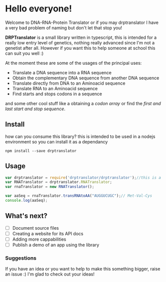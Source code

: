 # Hello everyone!
Welcome to DNA-RNA-Protein Translator or if you may drptranslator
I have a very bad problem of naming but don't let that stop you!

**DRPTranslator** is a small library written in typescript, this is intended for a really
low entry level of genetics, nothing really advanced since I'm not a genetist after all.
However if you want this to help someone at school this can suit you well :)

At the moment these are some of the usages of the principal uses:

- Translate a DNA sequence into a RNA sequence
- Obtain the complementary DNA sequence from another DNA sequence
- Translate directly from DNA to an Aminoacid sequence
- Translate RNA to an Aminoacid sequence
- Find starts and stops codons in a sequence

and some other cool stuff
like a obtaining a *codon array*  or find the *first and last start and stop sequence*.

## Install
how can you consume this library? this is intended to be used in a nodejs environment
so you can install it as a dependancy

`npm install --save drptranslator`

## Usage
```javascript
var drptranslator = require('drptranslator/drptranslator');//this is a must
var RNATranslator = drptranslator.RNATranslator;
var rnaTranslator = new RNATranslator();

var aaSeq = rnaTranslator.transRNAtoAA("AUGGUCUGC");// Met-Val-Cys
console.log(aaSeq);
```

## What's next?
* [ ] Document source files
* [ ] Creating a website for its API docs
* [ ] Adding more cappabilities
* [ ] Publish a demo of an app using the library

### Suggestions
If you have an idea or you want to help to make this something bigger, raise an issue :) I'm glad to check out your ideas!
